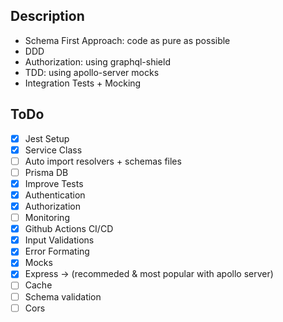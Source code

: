 ## Description

- Schema First Approach: code as pure as possible
- DDD
- Authorization: using graphql-shield
- TDD: using apollo-server mocks
- Integration Tests + Mocking

## ToDo

- [x] Jest Setup
- [x] Service Class
- [ ] Auto import resolvers + schemas files
- [ ] Prisma DB
- [x] Improve Tests
- [x] Authentication
- [x] Authorization
- [ ] Monitoring
- [x] Github Actions CI/CD
- [x] Input Validations
- [x] Error Formating
- [x] Mocks
- [x] Express -> (recommeded & most popular with apollo server)
- [ ] Cache
- [ ] Schema validation
- [ ] Cors
